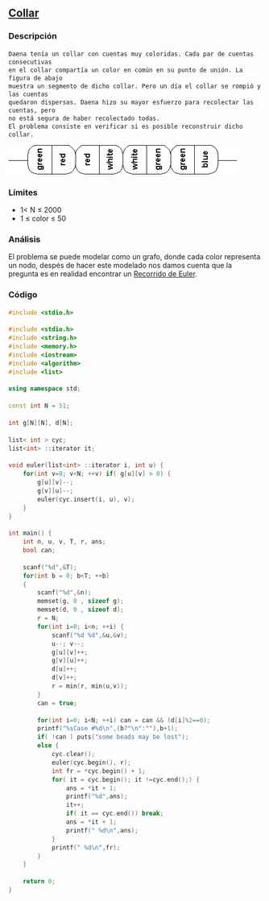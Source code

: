 ## [Collar](https://omegaup.com/arena/problem/necklace#problems)

### Descripción
    Daena tenía un collar con cuentas muy coloridas. Cada par de cuentas consecutivas
    en el collar compartía un color en común en su punto de unión. La figura de abajo
    muestra un segmento de dicho collar. Pero un día el collar se rompió y las cuentas
    quedaron dispersas. Daena hizo su mayor esfuerzo para recolectar las cuentas, pero
    no está segura de haber recolectado todas.
    El problema consiste en verificar si es posible reconstruir dicho collar.

![Neclkace image](https://github.com/Gansito144/competitive-programming/blob/master/weekly-training/week01/necklace/necklace.gif)

### Límites
* 1< N ≤ 2000
* 1 ≤ color ≤ 50

### Análisis
El problema se puede modelar como un grafo, donde cada color representa un nodo, despés de hacer este modelado nos damos cuenta que la pregunta es en realidad encontrar un [Recorrido de Euler](https://en.wikipedia.org/wiki/Eulerian_path).


### Código
```cpp
#include <stdio.h>

#include <stdio.h>
#include <string.h>
#include <memory.h>
#include <iostream>
#include <algorithm>
#include <list>

using namespace std;

const int N = 51;

int g[N][N], d[N];

list< int > cyc;
list<int> ::iterator it;

void euler(list<int> ::iterator i, int u) {
    for(int v=0; v<N; ++v) if( g[u][v] > 0) {
        g[u][v]--;
        g[v][u]--;
        euler(cyc.insert(i, u), v);
    }
}

int main() {
    int n, u, v, T, r, ans;
    bool can;
    
    scanf("%d",&T);
    for(int b = 0; b<T; ++b)
    {
        scanf("%d",&n);
        memset(g, 0 , sizeof g);
        memset(d, 0 , sizeof d);
        r = N;
        for(int i=0; i<n; ++i) {
            scanf("%d %d",&u,&v);
            u--; v--;
            g[u][v]++;
            g[v][u]++;
            d[u]++;
            d[v]++;
            r = min(r, min(u,v));
        }
        can = true;

        for(int i=0; i<N; ++i) can = can && (d[i]%2==0);
        printf("%sCase #%d\n",(b?"\n":""),b+1);
        if( !can ) puts("some beads may be lost");
        else {
            cyc.clear();
            euler(cyc.begin(), r);
            int fr = *cyc.begin() + 1;
            for( it = cyc.begin(); it !=cyc.end();) {
                ans = *it + 1;
                printf("%d",ans);
                it++;
                if( it == cyc.end()) break;
                ans = *it + 1;
                printf(" %d\n",ans);
            }
            printf(" %d\n",fr);
        }
    }

    return 0;
}
```


